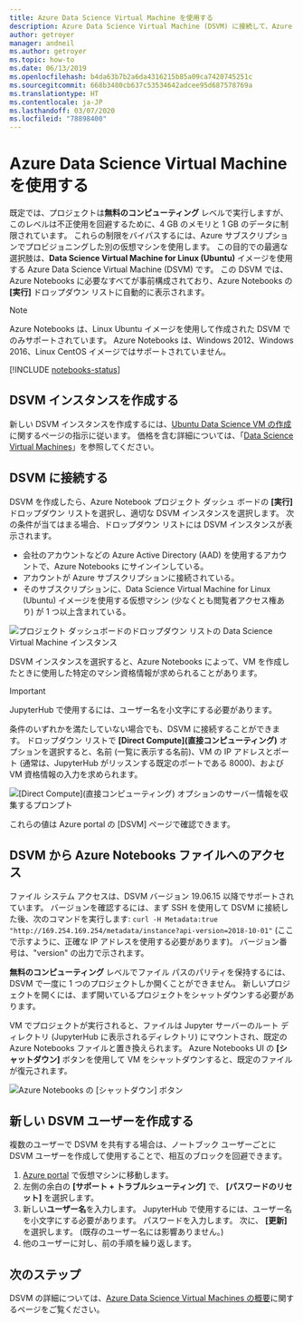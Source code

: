 ```yaml
---
title: Azure Data Science Virtual Machine を使用する
description: Azure Data Science Virtual Machine (DSVM) に接続して、Azure Notebooks プレビューで使用できるコンピューティング能力を拡張する方法について説明します。
author: getroyer
manager: andneil
ms.author: getroyer
ms.topic: how-to
ms.date: 06/13/2019
ms.openlocfilehash: b4da63b7b2a6da4316215b85a09ca7420745251c
ms.sourcegitcommit: 668b3480cb637c53534642adcee95d687578769a
ms.translationtype: HT
ms.contentlocale: ja-JP
ms.lasthandoff: 03/07/2020
ms.locfileid: "78898400"
---
```

# <a name="use-azure-data-science-virtual-machines"></a>Azure Data Science Virtual Machine を使用する

既定では、プロジェクトは**無料のコンピューティング** レベルで実行しますが、このレベルは不正使用を回避するために、4 GB のメモリと 1 GB のデータに制限されています。 これらの制限をバイパスするには、Azure サブスクリプションでプロビジョニングした別の仮想マシンを使用します。 この目的での最適な選択肢は、**Data Science Virtual Machine for Linux (Ubuntu)** イメージを使用する Azure Data Science Virtual Machine (DSVM) です。 この DSVM では、Azure Notebooks に必要なすべてが事前構成されており、Azure Notebooks の **[実行]** ドロップダウン リストに自動的に表示されます。

> [!Note]
> Azure Notebooks は、Linux Ubuntu イメージを使用して作成された DSVM でのみサポートされています。 Azure Notebooks は、Windows 2012、Windows 2016、Linux CentOS イメージではサポートされていません。

[!INCLUDE [notebooks-status](../../includes/notebooks-status.md)]

## <a name="create-a-dsvm-instance"></a>DSVM インスタンスを作成する

新しい DSVM インスタンスを作成するには、[Ubuntu Data Science VM の作成](/azure/machine-learning/data-science-virtual-machine/dsvm-ubuntu-intro)に関するページの指示に従います。 価格を含む詳細については、「[Data Science Virtual Machines](https://azure.microsoft.com/services/virtual-machines/data-science-virtual-machines/)」を参照してください。

## <a name="connect-to-the-dsvm"></a>DSVM に接続する

DSVM を作成したら、Azure Notebook プロジェクト ダッシュ ボードの **[実行]** ドロップダウン リストを選択し、適切な DSVM インスタンスを選択します。 次の条件が当てはまる場合、ドロップダウン リストには DSVM インスタンスが表示されます。

- 会社のアカウントなどの Azure Active Directory (AAD) を使用するアカウントで、Azure Notebooks にサインインしている。
- アカウントが Azure サブスクリプションに接続されている。
- そのサブスクリプションに、Data Science Virtual Machine for Linux (Ubuntu) イメージを使用する仮想マシン (少なくとも閲覧者アクセス権あり) が 1 つ以上含まれている。

![プロジェクト ダッシュボードのドロップダウン リストの Data Science Virtual Machine インスタンス](media/project-compute-tier-dsvm.png)

DSVM インスタンスを選択すると、Azure Notebooks によって、VM を作成したときに使用した特定のマシン資格情報が求められることがあります。

> [!Important]
> JupyterHub で使用するには、ユーザー名を小文字にする必要があります。

条件のいずれかを満たしていない場合でも、DSVM に接続することができます。 ドロップダウン リストで **[Direct Compute]\(直接コンピューティング\)** オプションを選択すると、名前 (一覧に表示する名前)、VM の IP アドレスとポート (通常は、JupyterHub がリッスンする既定のポートである 8000)、および VM 資格情報の入力を求められます。

![[Direct Compute]\(直接コンピューティング\) オプションのサーバー情報を収集するプロンプト](media/project-compute-tier-direct.png)

これらの値は Azure portal の [DSVM] ページで確認できます。

## <a name="accessing-azure-notebooks-files-from-the-dsvm"></a>DSVM から Azure Notebooks ファイルへのアクセス

ファイル システム アクセスは、DSVM バージョン 19.06.15 以降でサポートされています。 バージョンを確認するには、まず SSH を使用して DSVM に接続した後、次のコマンドを実行します: `curl -H Metadata:true "http://169.254.169.254/metadata/instance?api-version=2018-10-01"` (ここで示すように、正確な IP アドレスを使用する必要があります)。 バージョン番号は、"version" の出力で示されます。

**無料のコンピューティング** レベルでファイル パスのパリティを保持するには、DSVM で一度に 1 つのプロジェクトしか開くことができません。 新しいプロジェクトを開くには、まず開いているプロジェクトをシャットダウンする必要があります。

VM でプロジェクトが実行されると、ファイルは Jupyter サーバーのルート ディレクトリ (JupyterHub に表示されるディレクトリ) にマウントされ、既定の Azure Notebooks ファイルと置き換えられます。 Azure Notebooks UI の **[シャットダウン]** ボタンを使用して VM をシャットダウンすると、既定のファイルが復元されます。

![Azure Notebooks の [シャットダウン] ボタン](media/shutdown.png)

## <a name="create-new-dsvm-users"></a>新しい DSVM ユーザーを作成する

複数のユーザーで DSVM を共有する場合は、ノートブック ユーザーごとに DSVM ユーザーを作成して使用することで、相互のブロックを回避できます。

1. [Azure portal](https://portal.azure.com) で仮想マシンに移動します。
1. 左側の余白の **[サポート + トラブルシューティング]** で、 **[パスワードのリセット]** を選択します。
1. 新しい**ユーザー名**を入力します。 JupyterHub で使用するには、ユーザー名を小文字にする必要があります。 パスワードを入力します。 次に、 **[更新]** を選択します。 (既存のユーザー名には影響ありません。)
1. 他のユーザーに対し、前の手順を繰り返します。

## <a name="next-steps"></a>次のステップ

DSVM の詳細については、[Azure Data Science Virtual Machines の概要](/azure/machine-learning/data-science-virtual-machine/overview)に関するページをご覧ください。
